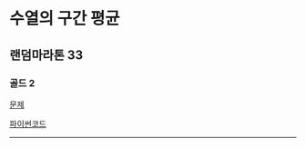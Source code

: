 # 수열의 구간 평균
## 랜덤마라톤 33
### 골드 2
[문제](https://www.acmicpc.net/problem/19566)

[파이썬코드](19566.py)

---
